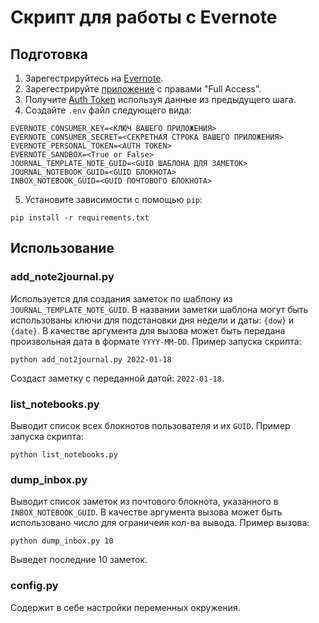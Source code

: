 # Скрипт для работы с Evernote

## Подготовка
1. Зарегестрируйтесь на [Evernote](https://www.evernote.com/Registration.action).
2. Зарегестрируйте [приложение](https://dev.evernote.com/key.php) с правами "Full Access".
3. Получите [Auth Token](https://dev.evernote.com/get-token/) используя данные из предыдущего шага.
4. Создайте `.env` файл следующего вида:
```
EVERNOTE_CONSUMER_KEY=<КЛЮЧ ВАШЕГО ПРИЛОЖЕНИЯ>
EVERNOTE_CONSUMER_SECRET=<СЕКРЕТНАЯ СТРОКА ВАШЕГО ПРИЛОЖЕНИЯ>
EVERNOTE_PERSONAL_TOKEN=<AUTH TOKEN>
EVERNOTE_SANDBOX=<True or False>
JOURNAL_TEMPLATE_NOTE_GUID=<GUID ШАБЛОНА ДЛЯ ЗАМЕТОК>
JOURNAL_NOTEBOOK_GUID=<GUID БЛОКНОТА>
INBOX_NOTEBOOK_GUID=<GUID ПОЧТОВОГО БЛОКНОТА>
```
5. Установите зависимости с помощью `pip`:
```
pip install -r requirements.txt
```

## Использование

### add_note2journal.py
Используется для создания заметок по шаблону из `JOURNAL_TEMPLATE_NOTE_GUID`. В названии заметки шаблона могут быть использованы ключи для подстановки дня недели и даты: `{dow}` и `{date}`.
В качестве аргумента для вызова может быть передана произвольная дата в формате `YYYY-MM-DD`.
Пример запуска скрипта:
```
python add_not2journal.py 2022-01-18
```
Создаст заметку с переданной датой: `2022-01-18`.

### list_notebooks.py
Выводит список всех блокнотов пользователя и их `GUID`.
Пример запуска скрипта:
```
python list_notebooks.py
```

### dump_inbox.py
Выводит список заметок из почтового блокнота, указанного в `INBOX_NOTEBOOK_GUID`.
В качестве аргумента вызова может быть использовано число для ограничеия кол-ва вывода.
Пример вызова:
```
python dump_inbox.py 10
```
Выведет последние 10 заметок. 

### config.py
Содержит в себе настройки переменных окружения.